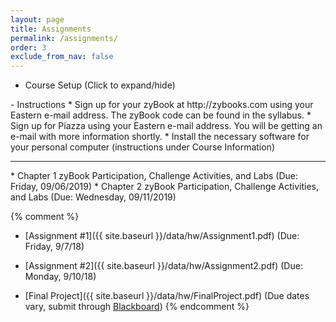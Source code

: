```yaml
---
layout: page
title: Assignments 
permalink: /assignments/
order: 3
exclude_from_nav: false 
---
```


* Course Setup
<a data-toggle="collapse" data-target="#css">(Click to expand/hide)</a>
<div markdown="1" id = "css" class = "collapse" style = "margin:0px">
- Instructions 
    * Sign up for your zyBook at http://zybooks.com using your Eastern e-mail address. The zyBook code can be found in the syllabus.
    * Sign up for Piazza using your Eastern e-mail address. You will be getting an e-mail with more information shortly.
    * Install the necessary software for your personal computer (instructions under Course Information)   
</div> 
<hr>
* Chapter 1 zyBook Participation, Challenge Activities, and Labs (Due: Friday, 09/06/2019)
* Chapter 2 zyBook Participation, Challenge Activities, and Labs (Due: Wednesday, 09/11/2019)
  
{% comment %}
* [Assignment #1]({{ site.baseurl }}/data/hw/Assignment1.pdf) (Due: Friday, 9/7/18)
* [Assignment #2]({{ site.baseurl }}/data/hw/Assignment2.pdf) (Due: Monday, 9/10/18)


* [Final Project]({{ site.baseurl }}/data/hw/FinalProject.pdf) (Due dates vary, submit through [Blackboard](http://easternct.blackboard.com))
{% endcomment %}
